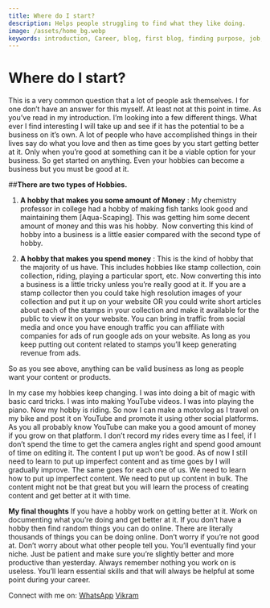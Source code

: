 ```yaml
---
title: Where do I start?
description: Helps people struggling to find what they like doing.
image: /assets/home_bg.webp
keywords: introduction, Career, blog, first blog, finding purpose, job, side job
---
```


# Where do I start?

This is a very common question that a lot of people ask themselves. I for one don’t have an answer for this myself. At least not at this point in time. As you’ve read in my introduction. I’m looking into a few different things. What ever I find interesting I will take up and see if it has the potential to be a business on it’s own. A lot of people who have accomplished things in their lives say do what you love and then as time goes by you start getting better at it. Only when you’re good at something can it be a viable option for your business. So get started on anything. Even your hobbies can become a business but you must be good at it.

##**There are two types of Hobbies.**

1. **A hobby that makes you some amount of Money** : My chemistry professor in college had a hobby of making fish tanks look good and maintaining them [Aqua-Scaping]. This was getting him some decent amount of money and this was his hobby.  Now converting this kind of hobby into a business is a little easier compared with the second type of hobby.

2. **A hobby that makes you spend money** : This is the kind of hobby that the majority of us have. This includes hobbies like stamp collection, coin collection, riding, playing a particular sport, etc. Now converting this into a business is a little tricky unless you’re really good at it. If you are a stamp collector then you could take high resolution images of your collection and put it up on your website OR you could write short articles about each of the stamps in your collection and make it available for the public to view it on your website. You can bring in traffic from social media and once you have enough traffic you can affiliate with companies for ads of run google ads on your website. As long as you keep putting out content related to stamps you’ll keep generating revenue from ads.

So as you see above, anything can be valid business as long as people want your content or products.

In my case my hobbies keep changing. I was into doing a bit of magic with basic card tricks. I was into making YouTube videos. I was into playing the piano. Now my hobby is riding.
So now I can make a motovlog as I travel on my bike and post it on YouTube and promote it using other social platforms. As you all probably know YouTube can make you a good amount of money if you grow on that platform. I don’t record my rides every time as I feel, if I don’t spend the time to get the camera angles right and spend good amount of time on editing it. The content I put up won’t be good. As of now I still need to learn to put up imperfect content and as time goes by I will gradually improve.
The same goes for each one of us. We need to learn how to put up imperfect content. We need to put up content in bulk. The content might not be that great but you will learn the process of creating content and get better at it with time. 

**My final thoughts**
If you have a hobby work on getting better at it. Work on documenting what you’re doing and get better at it. If you don’t have a hobby then find random things you can do online. There are literally  thousands of things you can be doing online. Don’t worry if you’re not good at. Don’t worry about what other people tell you. You’ll eventually find your niche. Just be patient and make sure you’re slightly better and more productive than yesterday.
Always remember nothing you work on is useless. You’ll learn essential skills and that will always be helpful at some point during your career.


Connect with me on:
<a href="https://wa.me/917019990776" class="btn">WhatsApp</a>
<a href="mailto:vikram.1996523@gmail.com">Vikram</a>